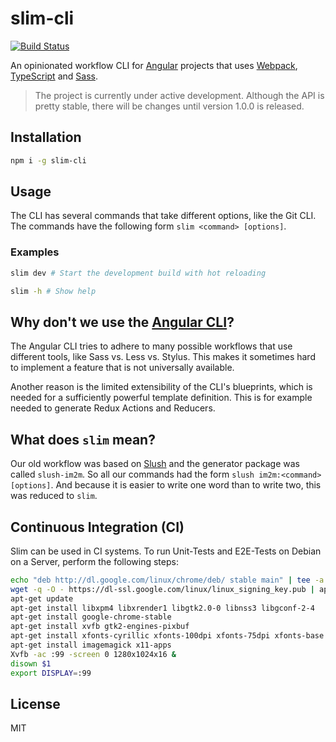 # slim-cli

[![Build Status](https://travis-ci.org/INSIDEM2M/slim.svg?branch=develop)](https://travis-ci.org/INSIDEM2M/slim)

An opinionated workflow CLI for [Angular](https://angular.io/) projects that uses [Webpack](https://webpack.js.org/), [TypeScript](https://www.typescriptlang.org/)
and [Sass](http://sass-lang.com/).

> The project is currently under active development. Although the API is pretty stable, there will be
changes until version 1.0.0 is released.

## Installation

```bash
npm i -g slim-cli
```

## Usage

The CLI has several commands that take different options, like the Git CLI.
The commands have the following form `slim <command> [options]`.

### Examples
```bash
slim dev # Start the development build with hot reloading

slim -h # Show help
```

## Why don't we use the [Angular CLI](https://cli.angular.io/)?

The Angular CLI tries to adhere to many possible workflows that use different tools, like Sass vs.
Less vs. Stylus. This makes it sometimes hard to implement a feature that is not universally available.

Another reason is the limited extensibility of the CLI's blueprints, which is needed for a sufficiently
powerful template definition. This is for example needed to generate Redux Actions and Reducers.

## What does `slim` mean?

Our old workflow was based on [Slush](https://slushjs.github.io/) and the generator package was called `slush-im2m`. So all our commands had the form
`slush im2m:<command> [options]`. And because it is easier to write one word than to write two, this was reduced to `slim`.

## Continuous Integration (CI)

Slim can be used in CI systems. To run Unit-Tests and E2E-Tests on Debian on a Server, perform the following steps:

```bash
echo "deb http://dl.google.com/linux/chrome/deb/ stable main" | tee -a /etc/apt/sources.list
wget -q -O - https://dl-ssl.google.com/linux/linux_signing_key.pub | apt-key add -
apt-get update
apt-get install libxpm4 libxrender1 libgtk2.0-0 libnss3 libgconf-2-4
apt-get install google-chrome-stable
apt-get install xvfb gtk2-engines-pixbuf
apt-get install xfonts-cyrillic xfonts-100dpi xfonts-75dpi xfonts-base xfonts-scalable
apt-get install imagemagick x11-apps
Xvfb -ac :99 -screen 0 1280x1024x16 &
disown $1
export DISPLAY=:99
```

## License

MIT